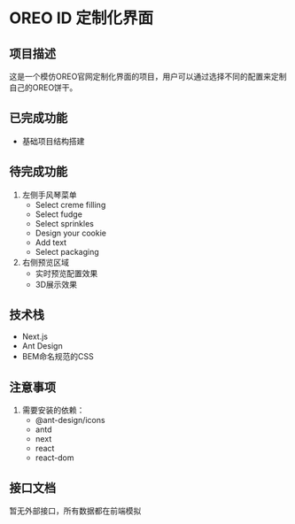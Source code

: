 # OREO ID 定制化界面

## 项目描述
这是一个模仿OREO官网定制化界面的项目，用户可以通过选择不同的配置来定制自己的OREO饼干。

## 已完成功能
- 基础项目结构搭建

## 待完成功能
1. 左侧手风琴菜单
   - Select creme filling
   - Select fudge
   - Select sprinkles
   - Design your cookie
   - Add text
   - Select packaging
2. 右侧预览区域
   - 实时预览配置效果
   - 3D展示效果

## 技术栈
- Next.js
- Ant Design
- BEM命名规范的CSS

## 注意事项
1. 需要安装的依赖：
   - @ant-design/icons
   - antd
   - next
   - react
   - react-dom

## 接口文档
暂无外部接口，所有数据都在前端模拟
